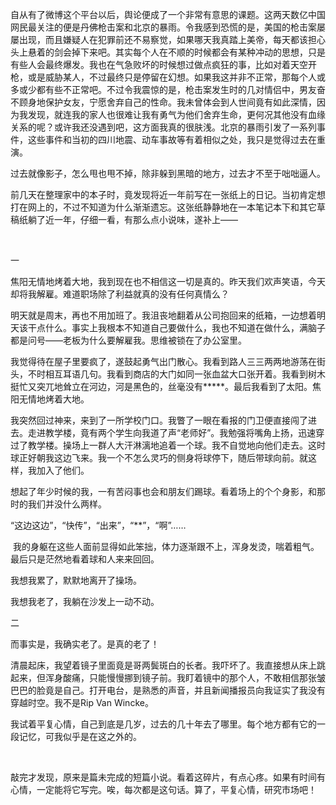 <p>自从有了微博这个平台以后，舆论便成了一个非常有意思的课题。这两天数亿中国网民最关注的便是丹佛枪击案和北京的暴雨。令我感到恐慌的是，美国的枪击案屡屡出现，而且嫌疑人在犯罪前还不易察觉，如果哪天我真踏上美帝，每天都该担心头上悬着的剑会掉下来吧。其实每个人在不顺的时候都会有某种冲动的思想，只是有些人会最终爆发。我也在气急败坏的时候想过做点疯狂的事，比如对着天空开枪，或是威胁某人，不过最终只是停留在幻想。如果我这并非不正常，那每个人或多或少都有些不正常吧。不过令我震惊的是，枪击案发生时的几对情侣中，男友奋不顾身地保护女友，宁愿舍弃自己的性命。我未曾体会到人世间竟有如此深情，因为我发现，就连我的家人也很难让我有勇气为他们舍弃生命，更何况其他没有血缘关系的呢？或许我还没遇到吧，这方面我真的很肤浅。北京的暴雨引发了一系列事件，这些事件和当初的四川地震、动车事故等有着相似之处，我只是觉得过去在重演。</p><p>过去就像影子，怎么甩也甩不掉，除非躲到黑暗的地方，过去才不至于咄咄逼人。</p><p>前几天在整理家中的本子时，竟发现将近一年前写在一张纸上的日记。当初肯定想打在网上的，不过不知道为什么渐渐遗忘。这张纸静静地在一本笔记本下和其它草稿纸躺了近一年，仔细一看，有那么点小说味，遂补上——</p><p>&nbsp;</p><p class="ql-align-center">一</p><p>焦阳无情地烤着大地，我到现在也不相信这一切是真的。昨天我们欢声笑语，今天却将我解雇。难道职场除了利益就真的没有任何真情么？</p><p>明天就是周末，再也不用加班了。我沮丧地翻着从公司抱回来的纸箱，一边想着明天该干点什么。事实上我根本不知道自己要做什么，我也不知道在做什么，满脑子都是问号——老板为什么要解雇我。思维被锁在了办公室里。</p><p>我觉得待在屋子里要疯了，遂鼓起勇气出门散心。我看到路人三三两两地游荡在街头，不时相互耳语几句。我看到商店的大门如同一张血盆大口张开着。我看到树木挺忙又突兀地耸立在河边，河是黑色的，丝毫没有*****。最后我看到了太阳。焦阳无情地烤着大地。</p><p>我突然回过神来，来到了一所学校门口。我瞥了一眼在看报的门卫便直接闯了进去。走进教学楼，竟有两个学生向我道了声“老师好”。我勉强将嘴角上扬，迅速穿过了教学楼。操场上一群人大汗淋漓地追着一个球。我不自觉地向他们走去。这时球正好朝我这边飞来。我一个不怎么灵巧的侧身将球停下，随后带球向前。就这样，我加入了他们。</p><p>想起了年少时候的我，一有苦闷事也会和朋友们踢球。看着场上的个个身影，和那时的我们并没什么两样。</p><p>“这边这边”，“快传”，“出来”，“**”，“啊”……</p><p>&nbsp;我的身躯在这些人面前显得如此笨拙，体力逐渐跟不上，浑身发烫，喘着粗气。最后只是茫然地看着球和人来来回回。</p><p>我想我累了，默默地离开了操场。</p><p>我想我老了，我躺在沙发上一动不动。</p><p class="ql-align-center">二</p><p>而事实是，我确实老了。是真的老了！</p><p>清晨起床，我望着镜子里面竟是哥两鬓斑白的长者。我吓坏了。我直接想从床上跳起来，但浑身酸痛，只能慢慢挪到镜子前。我盯着镜中的那个人，不敢相信那张皱巴巴的脸竟是自己。打开电台，是熟悉的声音，并且新闻播报员向我证实了我没有穿越时空。我不是Rip&nbsp;Van Wincke。</p><p>我试着平复心情，自己到底是几岁，过去的几十年去了哪里。每个地方都有它的一段记忆，可我似乎是在这之外的。</p><p>&nbsp;</p><p>敲完才发现，原来是篇未完成的短篇小说。看着这碎片，有点心疼。如果有时间有心情，一定能将它写完。唉，每次都是这句话。算了，平复心情，研究市场吧！</p>
